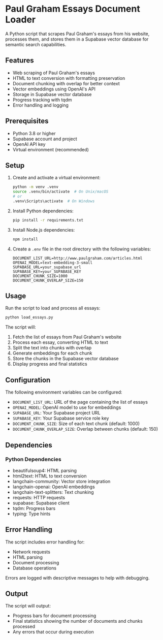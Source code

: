 # Paul Graham Essays Document Loader

A Python script that scrapes Paul Graham's essays from his website, processes them, and stores them in a Supabase vector database for semantic search capabilities.

## Features

- Web scraping of Paul Graham's essays
- HTML to text conversion with formatting preservation
- Document chunking with overlap for better context
- Vector embeddings using OpenAI's API
- Storage in Supabase vector database
- Progress tracking with tqdm
- Error handling and logging

## Prerequisites

- Python 3.8 or higher
- Supabase account and project
- OpenAI API key
- Virtual environment (recommended)

## Setup

1. Create and activate a virtual environment:
   ```bash
   python -m venv .venv
   source .venv/bin/activate  # On Unix/macOS
   # or
   .venv\Scripts\activate  # On Windows
   ```

2. Install Python dependencies:
   ```bash
   pip install -r requirements.txt
   ```

3. Install Node.js dependencies:
   ```bash
   npm install
   ```

4. Create a `.env` file in the root directory with the following variables:
   ```
   DOCUMENT_LIST_URL=http://www.paulgraham.com/articles.html
   OPENAI_MODEL=text-embedding-3-small
   SUPABASE_URL=your_supabase_url
   SUPABASE_KEY=your_SUPABASE_KEY
   DOCUMENT_CHUNK_SIZE=1000
   DOCUMENT_CHUNK_OVERLAP_SIZE=150
   ```

## Usage

Run the script to load and process all essays:
```bash
python load_essays.py
```

The script will:
1. Fetch the list of essays from Paul Graham's website
2. Process each essay, converting HTML to text
3. Split the text into chunks with overlap
4. Generate embeddings for each chunk
5. Store the chunks in the Supabase vector database
6. Display progress and final statistics

## Configuration

The following environment variables can be configured:

- `DOCUMENT_LIST_URL`: URL of the page containing the list of essays
- `OPENAI_MODEL`: OpenAI model to use for embeddings
- `SUPABASE_URL`: Your Supabase project URL
- `SUPABASE_KEY`: Your Supabase service role key
- `DOCUMENT_CHUNK_SIZE`: Size of each text chunk (default: 1000)
- `DOCUMENT_CHUNK_OVERLAP_SIZE`: Overlap between chunks (default: 150)

## Dependencies

### Python Dependencies
- beautifulsoup4: HTML parsing
- html2text: HTML to text conversion
- langchain-community: Vector store integration
- langchain-openai: OpenAI embeddings
- langchain-text-splitters: Text chunking
- requests: HTTP requests
- supabase: Supabase client
- tqdm: Progress bars
- typing: Type hints

## Error Handling

The script includes error handling for:
- Network requests
- HTML parsing
- Document processing
- Database operations

Errors are logged with descriptive messages to help with debugging.

## Output

The script will output:
- Progress bars for document processing
- Final statistics showing the number of documents and chunks processed
- Any errors that occur during execution